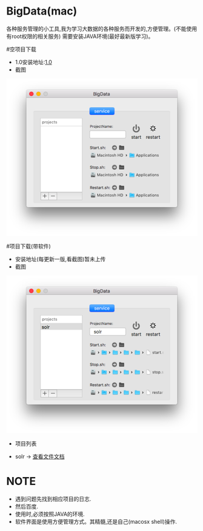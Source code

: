 # BigData(mac)
各种服务管理的小工具,我为学习大数据的各种服务而开发的,方便管理。(不能使用有root权限的相关服务)
需要安装JAVA环境(最好最新版学习)。


#空项目下载
- 1.0安装地址:[1.0](https://pan.baidu.com/s/1mi8Y1T2)
- 截图

[![bigdata.png](/Screenshot/bigdata.png)](/Screenshot/bigdata.png)

#项目下载(带软件)
- 安装地址(每更新一版,看截图)暂未上传
- 截图

[![bigdata2.png](/Screenshot/bigdata2.png)](/Screenshot/bigdata2.png)

- 项目列表
 * solr -> [查看文件文档](wiki/solr/wiki.md)



# NOTE
- 遇到问题先找到相应项目的日志.
- 然后百度.
- 使用时,必须按照JAVA的环境.
- 软件界面是使用方便管理方式。其精髓,还是自己(macosx shell)操作.